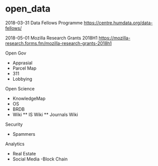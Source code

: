# open_data

2018-03-31 Data Fellows Programme
https://centre.humdata.org/data-fellows/

2018-05-01 Mozilla Research Grants 2018H1
https://mozilla-research.forms.fm/mozilla-research-grants-2018h1

Open Gov
* Apprasial
* Parcel Map
* 311
* Lobbying

Open Science
* KnowledgeMap
* OS
* BRDB
* Wiki
** IS Wiki
** Journals Wiki

Security
* Spammers

Analytics
* Real Estate
* Social Media
-Block Chain
